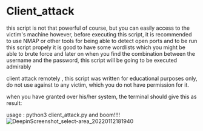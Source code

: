 
# Client_attack
this script is not that powerful of course, but you can easily access to the victim's machine however, before executing this script, it is recommended to use NMAP or other tools for being able to detect open ports and to be run this script propely it is good to have some wordlists which you might be able to brute force and later on when you find the combination between the username and the password, this script will be going to be executed admirably

client attack remotely , this script was written for educational purposes only, do not use against to any victim, which you do not have permission for it.

when you have granted over his/her system, the terminal should give this as result:


usage : python3 client_attack.py and boom!!!!
![DeepinScreenshot_select-area_20220112181940](https://user-images.githubusercontent.com/95978207/149168699-69706a0a-2a2c-4642-8955-ea299dc68288.png)
